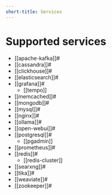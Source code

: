 ```yaml
---
short-title: Services
---
```


# Supported services

- [[apache-kafka]]#
- [[cassandra]]#
- [[clickhouse]]#
- [[elasticsearch]]#
- [[grafana]]#
  - [[tempo]]
- [[memcached]]#
- [[mongodb]]#
- [[mysql]]#
- [[nginx]]#
- [[ollama]]#
- [[open-webui]]#
- [[postgresql]]#
  - [[pgadmin]]
- [[prometheus]]#
- [[redis]]#
  - [[redis-cluster]]
- [[searxng]]#
- [[tika]]#
- [[weaviate]]#
- [[zookeeper]]#
